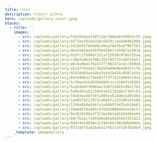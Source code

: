 ```yaml
---
title: תמונות
description: מהאלבום המשפחתי
hero: /uploads/gallery-cover.jpeg
blocks:
  - title: ''
    images:
      - src: /uploads/gallery/fd2d5b4eaf20f11bc398be8329035c95.jpeg
      - src: /uploads/gallery/e571bef628a336c6929c14a840401000.jpeg
      - src: /uploads/gallery/e41d6567b6668140aa78efba87067583.jpeg
      - src: /uploads/gallery/d6a5502aad5b705d386fc5948fa29918.jpeg
      - src: /uploads/gallery/d1bfc1fb99af321af22930c0f8e53bae.jpeg
      - src: /uploads/gallery/c3083a9b2e398c3b5f65f72e30539a5f.jpeg
      - src: /uploads/gallery/a6cbadbe1fbe437f7d6337ac4cc84940.jpeg
      - src: /uploads/gallery/a5a37f934a1738d29a89b0b4904f7cfb.jpeg
      - src: /uploads/gallery/9293dd83aec8bd2e5d1bd2bc0987a14a.jpeg
      - src: /uploads/gallery/843d980a279ee05ff377432d0897c0a2.jpeg
      - src: /uploads/gallery/5c59ee2ebd839468dcecca5b6fe20d01.jpeg
      - src: /uploads/gallery/5ad5de823666aec53072d4b5c86e1782.jpeg
      - src: /uploads/gallery/528ed02ab1239929161352dbef38fc63.jpeg
      - src: /uploads/gallery/33e03e4387397a986ee514d0cbd0930e.jpeg
      - src: /uploads/gallery/1a905f6217973c4b80fc22338914fe06.jpeg
      - src: /uploads/gallery/1299a8b9e6abfe1e58b974d2bab2eb61.jpeg
      - src: /uploads/gallery/10a008f6a405c47bbb5880d44da78c5f.jpeg
      - src: /uploads/gallery/0e3820399a3f311be961e8150ddb9e64.jpeg
      - src: /uploads/gallery/0877ba1c7a50100a06e6d25422921d23.jpeg
      - src: /uploads/gallery/08474a5d698e32749c667d0190bd409a.jpeg
      - src: /uploads/gallery/07316bf5a82bab41f4527af53b7829b9.jpeg
    _template: imageGallery
---
```


